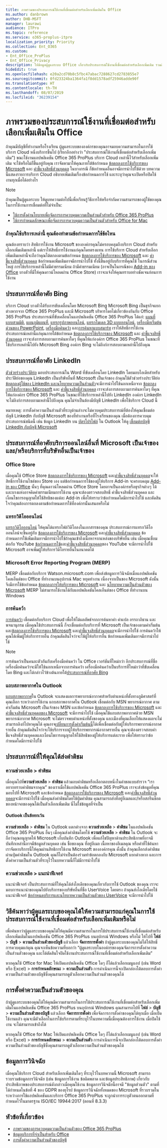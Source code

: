 ```yaml
---
title: ภาพรวมของประสบการณ์ใช้งานที่เชื่อมต่อสำหรับเลือกเพิ่มเติมใน Office
ms.author: danbrown
author: DHB-MSFT
manager: laurawi
audience: ITPro
ms.topic: reference
ms.service: o365-proplus-itpro
localization_priority: Priority
ms.collection: Ent_O365
ms.custom:
- Ent_Office_ProPlus
- Ent_Office_Privacy
description: ให้ข้อมูลผู้ดูแลระบบ Office เกี่ยวกับประสบการณ์ใช้งานที่เชื่อมต่อสำหรับเลือกเพิ่มเติม รวมถึงข้อกำหนดการใช้ที่นำไปใช้
hideEdit: true
ms.openlocfilehash: e20a2cd70b8c5fbc47abac7288627cd2783855e7
ms.sourcegitcommit: 0fd23324ba1364fa1f8dd1578adf25946adde90f
ms.translationtype: HT
ms.contentlocale: th-TH
ms.lasthandoff: 08/07/2019
ms.locfileid: "36239154"
---
```

# <a name="overview-of-optional-connected-experiences-in-office"></a>ภาพรวมของประสบการณ์ใช้งานที่เชื่อมต่อสำหรับเลือกเพิ่มเติมใน Office

ถ้าคุณมีบัญชีที่ทำงานหรือโรงเรียน ผู้ดูแลระบบขององค์กรของคุณอาจมอบความสามารถในการใช้บริการ Cloud หนึ่งบริการขึ้นไป (เรียกอีกอย่างว่า "ประสบการณ์ใช้งานที่เชื่อมต่อสำหรับเลือกเพิ่มเติม") ขณะใช้งานแอปพลิเคชัน Office 365 ProPlus บริการ Cloud เหล่านี้ไว้สำหรับเลือกเพิ่มเติม จะใช้หรือไม่ก็ขึ้นอยู่กับคุณ เราจัดหามาให้คุณภายใต้ข้อกำหนด [ข้อตกลงการใช้บริการของ Microsoft](https://www.microsoft.com/servicesagreement) และ [คำชี้แจงสิทธิ์ส่วนบุคคล](https://privacy.microsoft.com/) ในบางกรณี ก็ข้อกำหนดอื่นอาจมีการนำไปใช้ด้วย บทความนี้แสดงรายการบริการ Cloud อธิบายเพิ่มเติมเรื่องข้อกำหนดการใช้ และระบุว่าคุณจะเปิดหรือปิดใช้งานทุกเมื่อได้อย่างไร

> [!NOTE]
> ถ้าคุณเป็นผู้ดูแลระบบ ให้ดูบทความต่อไปนี้เพื่อเรียนรู้วิธีการให้หรือจำกัดความสามารถของผู้ใช้ของคุณในการใช้งานการเชื่อมต่อที่ไม่จำเป็น:
> - [ใช้การตั้งค่านโยบายเพื่อจัดการการควบคุมความเป็นส่วนตัวสำหรับ Office 365 ProPlus](manage-privacy-controls.md)
> - [ใช้การกำหนดลักษณะเพื่อจัดการการควบคุมความเป็นส่วนตัวสำหรับ Office for Mac](mac-privacy-preferences.md)

### <a name="if-you-use-these-services-what-terms-of-use-do-you-need-to-agree-to"></a>ถ้าคุณใช้บริการเหล่านี้ คุณต้องทำตามข้อกำหนดการใช้ข้อไหน

คุณต้องทราบว่า สิทธิการใช้งาน Microsoft ขององค์กรคุณไม่ครอบคลุมถึงบริการ Cloud สำหรับเลือกเพิ่มเติมเหล่านี้ แต่เราให้สิทธิ์การใช้งานแก่คุณโดยตรงแทน การใช้บริการ Cloud สำหรับเลือกเพิ่มเติมเหล่านี้จะถือว่าคุณได้ตกลงตามข้อกำหนด [ข้อตกลงการใช้บริการของ Microsoft](https://www.microsoft.com/servicesagreement) และ [คำชี้แจงสิทธิ์ส่วนบุคคล](https://privacy.microsoft.com/) ข้อกำหนดเพิ่มเติมอาจมีการนำไปใช้ ทั้งนี้ขึ้นอยู่กับบริการที่คุณใช้ ในกรณีส่วนใหญ่ การใช้บริการเหล่านี้ไม่มีค่าธรรมเนียม ถ้ามีค่าธรรมเนียม (อาจเป็นในกรณีของ [Add-in ของ Office](https://support.office.com/article/16278816-1948-4028-91E5-76DCA5380F8D) บางตัวที่มีให้คุณดาวน์โหลดผ่าน Office Store) เราจะแจ้งให้คุณทราบอย่างชัดเจนก่อนการใช้งาน

## <a name="experiences-that-rely-on-bing"></a>ประสบการณ์ที่อาศัย Bing

บริการ Cloud บางตัวได้รับการขับเคลื่อนโดย Microsoft Bing Microsoft Bing เป็นธุรกิจแยกต่างหากจาก Office 365 ProPlus และมี Microsoft บริหารโดยไม่เกี่ยวข้องกันกับ Office 365 ProPlus ประสบการณ์ที่ขับเคลื่อนในแอปพลิเคชัน Office 365 ProPlus ได้แก่: [แผนที่แบบสามมิติ](https://support.office.com/article/6b56a50d-3c3e-4a9e-a527-eea62a387030), [แผนภูมิแผนที่](https://support.office.com/article/f2cfed55-d622-42cd-8ec9-ec8a358b593b), [แทรกรูปภาพออนไลน์](https://support.office.com/article/3C51EDF4-22E1-460A-B372-9329A8724344), [แทรกโมเดล 3D แบบออนไลน์](https://support.office.com/article/ec5feb79-b0af-47f6-a885-151fcc88ac0a), [เครื่องมือเริ่มต้นด่วนของ PowerPoint](https://support.office.com/article/4784f273-0b2c-456c-9c89-24e5b977c224), [เครื่องมือค้นคว้า](https://support.office.com/article/1728f286-8702-4d72-8169-ab7677ca0e1f) และ[การค้นหาแบบสมาร์ท](https://support.office.com/article/debf2083-5ac0-4739-8667-ae2467bec044) เราให้สิทธิ์การใช้งานประสบการณ์เหล่านี้แก่คุณภายใต้ข้อกำหนด [ข้อตกลงการใช้บริการของ Microsoft](https://www.microsoft.com/servicesagreement) และ [คำชี้แจงสิทธิ์ส่วนบุคคล](https://privacy.microsoft.com/) เราจะส่งการสอบถามการค้นหาใดๆ ที่คุณให้แก่องค์กร Office 365 ProPlus ในขณะที่ใช้บริการเหล่านี้ไปยัง Microsoft Bing องค์กร Bing จะไม่ลิงก์การสอบถามเหล่านี้ไปถึงคุณ

## <a name="experiences-that-rely-on-linkedin"></a>ประสบการณ์ที่อาศัย LinkedIn

[ตัวช่วยร่างประวัติย่อ](https://support.office.com/article/444ff6f0-ef74-4a9c-9091-ffd7a9d1917a) มอบประสบการณ์ใน Word ที่ขับเคลื่อนโดย LinkedIn โดยมอบไอเดียสำหรับประวัติย่อของคุณ LinkedIn เป็นบริษัทอื่นที่ Microsoft เป็นเจ้าของ ถ้าคุณใช้ตัวช่วยร่างประวัติย่อ [ข้อตกลงผู้ใช้ของ LinkedIn และนโยบายความเป็นส่วนตัว](https://www.linkedin.com/legal/user-agreement)จะมีการนำไปใช้นอกเหนือจาก [ข้อตกลงการใช้บริการของ Microsoft](https://www.microsoft.com/servicesagreement) และ [คำชี้แจงสิทธิ์ส่วนบุคคล](https://privacy.microsoft.com/) เราจะส่งการสอบถามการค้นหาใดๆ ที่คุณให้แก่องค์กร Office 365 ProPlus ในขณะที่ใช้บริการเหล่านี้ไปยัง LinkedIn องค์กร LinkedIn จะไม่ลิงก์การสอบถามเหล่านี้ไปถึงคุณ คุณไม่จำเป็นต้องมีบัญชี LinkedIn เพื่อใช้บริการ Cloud นี้

หมายเหตุ: การตั้งค่าความเป็นส่วนตัวที่ระบุด้านล่างจะไม่ควบคุมประสบการณ์ที่ต้องให้คุณเชื่อมต่อบัญชี LinkedIn กับบัญชี Microsoft ของที่ทำงานหรือที่โรงเรียนของคุณ เมื่อต้องการควบคุมประสบการณ์ชนิดนี้ เช่น ข้อมูล LinkedIn บน [บัตรโปรไฟล์](https://support.office.com/article/e80f931f-5fc4-4a59-ba6e-c1e35a85b501) ใน Outlook ให้ดู [เชื่อมต่อบัญชี LinkedIn กับบัญชี Microsoft](https://support.office.com/article/dc81cc70-4d64-4755-9f1c-b9536e34d381)

## <a name="experiences-that-rely-on-other-microsoft-owned-online-services-andor-services-owned-by-third-parties"></a>ประสบการณ์ที่อาศัยบริการออนไลน์อื่นที่ Microsoft เป็นเจ้าของและ/หรือบริการที่บริษัทอื่นเป็นเจ้าของ

### <a name="office-store"></a>Office Store 

เมื่อคุณใช้ Office Store [ข้อตกลงการใช้บริการของ Microsoft](https://www.microsoft.com/servicesagreement) และ[คำชี้แจงสิทธิ์ส่วนบุคคล](https://privacy.microsoft.com/)จะให้สิทธิ์การใช้งานไซต์ของ Store เอง แต่ข้อกำหนดการใช้ของผู้ให้บริการ Add-in จะครอบคลุม [Add-in ของ Office](https://support.office.com/article/16278816-1948-4028-91E5-76DCA5380F8D) นั้นๆ ที่คุณดาวน์โหลดผ่าน Office Store โดยอาจเป็นองค์กรหรือธุรกิจต่างๆ ได้ และบางแห่งอาจคิดค่าธรรมเนียมการใช้งาน คุณจะต้องตรวจสอบสิทธิ์ คำชี้แจงสิทธิ์ส่วนบุคคล และเงื่อนไขการอนุญาตให้ใช้สิทธิของแต่ละ Add-in เพื่อให้ทราบว่าข้อกำหนดใดมีการนำไปใช้ และตัดสินใจว่าคุณต้องการตกลงตามข้อกำหนดการใช้ที่องค์กรนั้นเสนอหรือไม่

### <a name="insert-online-video"></a>แทรกวิดีโอออนไลน์

[แทรกวิดีโอออนไลน์](https://support.office.com/article/8340EC69-4CEE-4FE1-AB96-4849154BC6DB) ให้คุณได้แทรกไฟล์วิดีโอลงในเอกสารของคุณ ประสบการณ์การแทรกวิดีโอออนไลน์จะขึ้นอยู่กับ [ข้อตกลงการใช้บริการของ Microsoft](https://www.microsoft.com/servicesagreement) และ[คำชี้แจงสิทธิ์ส่วนบุคคล](https://privacy.microsoft.com/) ข้อกำหนดการใช้เพิ่มเติมอาจมีการนำไปใช้ถ้าคุณเข้าถึงเนื้อหาจากแหล่งของบริษัทอื่น เช่น เมื่อคุณเชื่อมต่อกับ YouTube [ข้อกำหนดการใช้](https://www.youtube.com/t/terms)และ[คำชี้แจงสิทธิ์ส่วนบุคคล](https://policies.google.com/privacy)ของ YouTube จะมีการนำไปใช้ Microsoft อาจเพิ่มผู้ให้บริการวิดีโอรายอื่นในอนาคตได้

### <a name="microsoft-error-reporting-program-merp"></a>Microsoft Error Reporting Program (MERP) 

MERP เชื่อมต่อกับบริการ Watson.microsoft.com เพื่อส่งข้อมูลการวินิจฉัยเมื่อแอปพลิเคชันไคลเอ็นต์ของ Office ที่ทำงานบนอุปกรณ์ Mac หยุดทำงาน เนื่องจากเป็นของ Microsoft ดังนั้นจึงมีการใช้ข้อกำหนด [ข้อตกลงการให้บริการของ Microsoft](https://www.microsoft.com/servicesagreement) และ [นโยบายความเป็นส่วนตัวของ Microsoft](https://privacy.microsoft.com/) MERP ไม่สามารถใช้งานได้กับแอปพลิเคชันไคลเอ็นต์ของ Office ที่ทำงานบน Windows

### <a name="research"></a>การค้นคว้า

[การค้นคว้า](https://support.office.com/article/b862efc5-9a7b-4f88-a23d-93712d6e4397) เชื่อมต่อกับบริการ Cloud เพื่อให้ได้ผลลัพธ์จากการค้นหาคำ คำแปล อรรถาภิธาน และพจนานุกรม เมื่อคุณใช้ประสบการณ์นี้ ก็จะเชื่อมต่อกับบริการที่ Microsoft เป็นเจ้าของตามค่าเริ่มต้น และ[ข้อตกลงการใช้บริการของ Microsoft](https://www.microsoft.com/servicesagreement) และ[คำชี้แจงสิทธิ์ส่วนบุคคล](https://privacy.microsoft.com/)จะมีการนำไปใช้ การค้นคว้าให้คุณได้เพิ่มผู้ให้บริการรายอื่น ถ้าคุณตัดสินใจว่าจะใช้ผู้ให้บริการอื่น ข้อกำหนดเพิ่มเติมอาจมีการนำไปใช้

> [!NOTE]
> การค้นคว้าเป็นคนละตัวกันกับเครื่องมือค้นคว้า ใน Office เวอร์ชันที่ใหม่กว่า อีกประสบการณ์ที่ชื่อเครื่องมือค้นคว้าจะมีให้ใช้นอกเหนือจากการค้นคว้า เครื่องมือค้นคว้าเป็นบริการที่ใหม่กว่าที่ขับเคลื่อนโดย Bing และได้กล่าวไว้ข้างต้นภายใต้[ประสบการณ์ที่อาศัย Bing](#experiences-that-rely-on-bing)

### <a name="weather-bar-in-outlook"></a>แถบสภาพอากาศใน Outlook

[แถบสภาพอากาศ](https://support.office.com/article/d11b7532-7c58-489e-8103-5cc5d727b06b)ใน Outlook จะแสดงผลการพยากรณ์อากาศสำหรับตำแหน่งที่ตั้งทางภูมิศาสตร์ที่คุณเลือก ระหว่างการใช้งาน แถบสภาพอากาศใน Outlook เชื่อมต่อกับ MSN พยากรณ์อากาศ ตามค่าเริ่มต้น Microsoft เป็นเจ้าของ MSN และข้อกำหนด [ข้อตกลงการใช้บริการของ Microsoft](https://www.microsoft.com/servicesagreement) และ [คำชี้แจงสิทธิ์ส่วนบุคคลของ Microsoft](https://privacy.microsoft.com/) จะมีการนำไปใช้ เมื่อคุณใช้แถบสภาพอากาศด้วย MSN พยากรณ์อากาศ Microsoft จะไม่ตรวจพบตำแหน่งที่ตั้งของคุณ และเมืองที่คุณเลือกให้แสดงผลจะไม่สามารถลิงก์ไปหาคุณได้ คุณอาจ[เปลี่ยนการตั้งค่าเริ่มต้นนี้](https://docs.microsoft.com/office/client-developer/outlook/weather/extending-the-weather-bar-in-outlook)ได้เพื่อเชื่อมต่อกับผู้ให้บริการพยากรณ์อากาศรายอื่น ถ้าคุณตัดสินใจว่าจะใช้บริการจากผู้ให้บริการพยากรณ์อากาศรายอื่น คุณจะต้องตรวจสอบคำชี้แจงสิทธิ์ส่วนบุคคลและเงื่อนไขการอนุญาตให้ใช้สิทธิของผู้ให้บริการแต่ละราย เพื่อให้ทราบว่าข้อกำหนดใดมีการนำไปใช้

## <a name="experiences-that-allow-you-to-submit-feedback"></a>ประสบการณ์ที่ให้คุณได้ส่งคำติชม

### <a name="help--feedback"></a>ความช่วยเหลือ > คำติชม

เมื่อคุณไปที่**ความช่วยเหลือ** > **คำติชม** แล้วมอบคำติชมหรือเลือกตอบหนึ่งในคำขอแบบสำรวจ “เราอยากทราบคำติชมจากคุณ” ของเราเมื่อใช้แอปพลิเคชัน Office 365 ProPlus เราจะส่งข้อมูลที่คุณมอบไปที่ Microsoft และข้อกำหนด [ข้อตกลงการใช้บริการของ Microsoft](https://www.microsoft.com/servicesagreement) และ[คำชี้แจงสิทธิ์ส่วนบุคคล](https://privacy.microsoft.com/)จะมีการนำไปใช้ เมื่อคุณส่งคำติชมโดยใช้ปุ่มคำติชม คุณสามารถส่งที่อยู่อีเมลและ/หรือสกรีนช็อตของหน้าจอของคุณได้เป็นตัวเลือกเพิ่มเติม นี่ไม่ใช่ข้อมูลที่จำเป็น  

#### <a name="outlook-is-an-exception"></a>Outlook เป็นข้อยกเว้น

**ความช่วยเหลือ** > **คำติชม** ใน Outlook แตกต่างจาก **ความช่วยเหลือ** > **คำติชม** ในแอปพลิเคชัน Office 365 ProPlus อื่นๆ เมื่อคุณส่งคำติชมโดยใช้ **ความช่วยเหลือ** > **คำติชม** ใน Outlook จะถือว่าคุณอนุญาตให้ Microsoft เก็บบันทึก Outlook เพื่อแก้ไขปัญหาด้านประสิทธิภาพที่อาจมี บันทึกเหล่านี้อาจมีข้อมูลส่วนบุคคล เช่น ชื่อของคุณ ที่อยู่อีเมล เนื้อหาของอีเมลคุณ หรือคำที่ใช้ค้นหา เราจัดหาบริการนี้ให้คุณผ่านสิทธิการใช้งาน Microsoft ขององค์กรคุณ ดั้งนั้น ถ้าคุณเลือกส่งคำติชมผ่านปุ่มคำติชมใน Outlook คุณก็ไม่จำเป็นต้องร่วมทำข้อตกลงกับ Microsoft แยกต่างหาก และการตั้งค่าความเป็นส่วนตัวที่ระบุไว้ในบทความนี้ก็ไม่มีการนำไปใช้

### <a name="help--suggest-a-feature"></a>ความช่วยเหลือ > แนะนำฟีเจอร์

แนะนำฟีเจอร์ เป็นประสบการณ์ที่ให้คุณได้ส่งไอเดียของคุณเกี่ยวกับการใช้ Outlook ของคุณ เราจะมอบการแนะนำของคุณไปยังบริการของบริษัทอื่นที่ชื่อ UserVoice โดยตรง ถ้าคุณส่งไอเดียโดยใช้แนะนำฟีเจอร์ [ข้อกำหนดบริการและนโยบายความเป็นส่วนตัวของ UserVoice](https://outlook.uservoice.com/tos) จะมีการนำไปใช้

## <a name="how-to-determine-if-your-admin-has-given-you-the-ability-to-use-optional-connected-experiences"></a>วิธีค้นหาว่าผู้ดูแลระบบของคุณได้ให้ความสามารถแก่คุณในการใช้ประสบการณ์ใช้งานที่เชื่อมต่อสำหรับเลือกเพิ่มเติมหรือไม่

เพื่อค้นหาว่าผู้ดูแลระบบของคุณได้ให้คุณมีความสามารถในการใช้ประสบการณ์ใช้งานที่เชื่อมต่อสำหรับเลือกเพิ่มเติมในแอปพลิเคชัน Office 365 ProPlus บนอุปกรณ์ Windows หรือไม่ ให้ไปที่ **ไฟล์** > **บัญชี** > **ความเป็นส่วนตัวของบัญชี** แล้วเลือก **จัดการการตั้งค่า** ถ้าผู้ดูแลระบบของคุณไม่ได้ให้สิทธิ์การควบคุมแก่คุณ คุณจะเห็นข้อความที่บอกว่า “ผู้ดูแลระบบในองค์กรของคุณจัดการการตั้งค่าความเป็นส่วนตัวของคุณ และได้ตัดสินใจปิดใช้งานประสบการณ์ใช้งานที่เชื่อมต่อสำหรับเลือกเพิ่มเติม”

หากคุณใช้ Office for Mac ให้เปิดแอปพลิเคชัน Office ใดๆ ก็ได้แล้วเลือกเมนูแอป (เช่น Word หรือ Excel) > **การกำหนดลักษณะ** > **ความเป็นส่วนตัว** การดำเนินการนี้จะเปิดกล่องโต้ตอบการตั้งค่าความเป็นส่วนตัวของบัญชีซึ่งคุณสามารถดูตัวเลือกความเป็นส่วนตัวของคุณได้

## <a name="your-privacy-settings"></a>การตั้งค่าความเป็นส่วนตัวของคุณ

ถ้าผู้ดูแลระบบของคุณได้ให้คุณมีความสามารถในการใช้ประสบการณ์ใช้งานที่เชื่อมต่อสำหรับเลือกเพิ่มเติมในแอปพลิเคชัน Office 365 ProPlus บนอุปกรณ์ Windows คุณสามารถไปที่ **ไฟล์** > **บัญชี** > **ความเป็นส่วนตัวของบัญชี** แล้วเลือก **จัดการการตั้งค่า** เพื่อจัดการการตั้งค่าของคุณได้ทุกเมื่อ เมื่อเปิดใช้งานแล้ว คุณจะมีตัวเลือกในการใช้บริการตามที่ระบุไว้ในบทความนี้เมื่อคุณต้องการใช้งาน เมื่อปิดใช้งาน จะไม่สามารถเข้าถึงได้

หากคุณใช้ Office for Mac ให้เปิดแอปพลิเคชัน Office ใดๆ ก็ได้แล้วเลือกเมนูแอป (เช่น Word หรือ Excel) > **การกำหนดลักษณะ** > **ความเป็นส่วนตัว** การดำเนินการนี้จะเปิดกล่องโต้ตอบการตั้งค่าความเป็นส่วนตัวของบัญชีซึ่งคุณสามารถดูตัวเลือกความเป็นส่วนตัวของคุณได้

## <a name="diagnostic-data"></a>ข้อมูลการวินิจฉัย

เมื่อคุณใช้บริการ Cloud สำหรับเลือกเพิ่มเติมใดๆ ที่ระบุไว้ในบทความนี้ Microsoft สามารถรวบรวมข้อมูลการวินิจฉัย (เช่น ข้อมูลการใช้งาน ข้อผิดพลาด และข้อมูลประสิทธิภาพ) เกี่ยวกับประสิทธิภาพของประสบการณ์ดังกล่าวเมื่อคุณใช้งาน ข้อมูลการวินิจฉัยนี้อาจมี "ข้อมูลส่วนตัว" ตามที่ได้กำหนดในข้อที่ 4 ของ GDPR ของยุโรป ข้อมูลการวินิจฉัยทั้งหมดของ Microsoft ที่รวบรวมในระหว่างการใช้แอปพลิเคชันและบริการ Office 365 ProPlus จะถูกนำการระบุตัวตนออกตามที่กำหนดไว้ในมาตรฐาน ISO/IEC 19944:2017 (ตอนที่ 8.3.3)


## <a name="related-topics"></a>หัวข้อที่เกี่ยวข้อง

- [ภาพรวมของการควบคุมความเป็นส่วนตัวของ Office 365 ProPlus](overview-privacy-controls.md)
- [ข้อมูลบริการที่จำเป็นสำหรับ Office](required-service-data.md)
- [การตั้งค่าความเป็นส่วนตัวของบัญชี](https://support.office.com/article/3e7bc183-bf52-4fd0-8e6b-78978f7f121b)